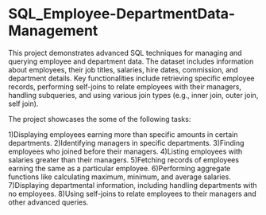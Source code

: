 # SQL_Employee-DepartmentData-Management

This project demonstrates advanced SQL techniques for managing and querying employee and department data. The dataset includes information about employees, 
their job titles, salaries, hire dates, commission, and department details. Key functionalities include retrieving specific employee records,
performing self-joins to relate employees with their managers, handling subqueries, and using various join types (e.g., inner join, outer join, self join). 

The project showcases the some of the following tasks:

1)Displaying employees earning more than specific amounts in certain departments.
2)Identifying managers in specific departments.
3)Finding employees who joined before their managers.
4)Listing employees with salaries greater than their managers.
5)Fetching records of employees earning the same as a particular employee.
6)Performing aggregate functions like calculating maximum, minimum, and average salaries.
7)Displaying departmental information, including handling departments with no employees.
8)Using self-joins to relate employees to their managers and other advanced queries.
